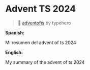 # Advent TS 2024

> :mega: [adventofts](https://www.adventofts.com/events/2024) by typehero

**Spanish:**
</br>

Mi resumen del advent of ts 2024

**English:**
</br>

My summary of the advent of ts 2024

<!-- line -->
<!-- line -->
<!-- line -->
